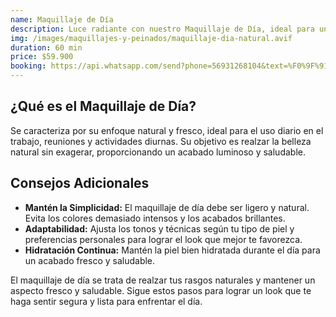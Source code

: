 ```yaml
---
name: Maquillaje de Día
description: Luce radiante con nuestro Maquillaje de Día, ideal para un acabado fresco y natural. Perfecto para resaltar tu belleza con un toque profesional que dura todo el día, ideal para cualquier ocasión.
img: /images/maquillajes-y-peinados/maquillaje-dia-natural.avif
duration: 60 min
price: $59.900
booking: https://api.whatsapp.com/send?phone=56931268104&text=%F0%9F%91%8B%F0%9F%8F%BB%20%C2%A1Hola!%20Quisiera%20agendar%20una%20hora%20para%20el%20maquillaje%20de%20d%C3%ADa.
---
```


## ¿Qué es el Maquillaje de Día?

Se caracteriza por su enfoque natural y fresco, ideal para el uso diario en el trabajo, reuniones y actividades diurnas. Su objetivo es realzar la belleza natural sin exagerar, proporcionando un acabado luminoso y
saludable.

## Consejos Adicionales

- **Mantén la Simplicidad:** El maquillaje de día debe ser ligero
  y natural. Evita los colores demasiado intensos y los acabados brillantes.
- **Adaptabilidad:** Ajusta los tonos y técnicas según tu tipo
  de piel y preferencias personales para lograr el look que mejor te favorezca.
- **Hidratación Continua:** Mantén la piel bien hidratada durante
  el día para un acabado fresco y saludable.

El maquillaje de día se trata de realzar tus rasgos naturales y mantener un aspecto fresco y saludable. Sigue estos pasos para lograr un look que te haga sentir segura y lista para enfrentar el día.
